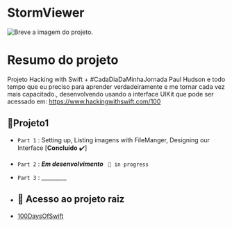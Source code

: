 # StormViewer

![Breve a imagem do projeto.]( )
 # Resumo do projeto
Projeto Hacking with Swift + #CadaDiaDaMinhaJornada Paul Hudson e todo tempo que eu preciso para aprender verdadeiramente e me tornar cada vez mais capacitado., desenvolvendo usando a interface UIKit que pode ser acessado em: https://www.hackingwithswift.com/100 

## 🔨Projeto1
- `Part 1` :  Setting up, Listing imagens with FileManger, Designing our Interface  [**Concluído** ✔️]
- `Part 2` :  **_Em desenvolvimento_**    ` 📕 in progress`
- `Part 3` :   _________

-  ## 📁 Acesso ao projeto raiz
-  <a href="https://github.com/rluispdev/100DaysOfSwift/tree/main/" target="_blank"> 100DaysOfSwift</a>
